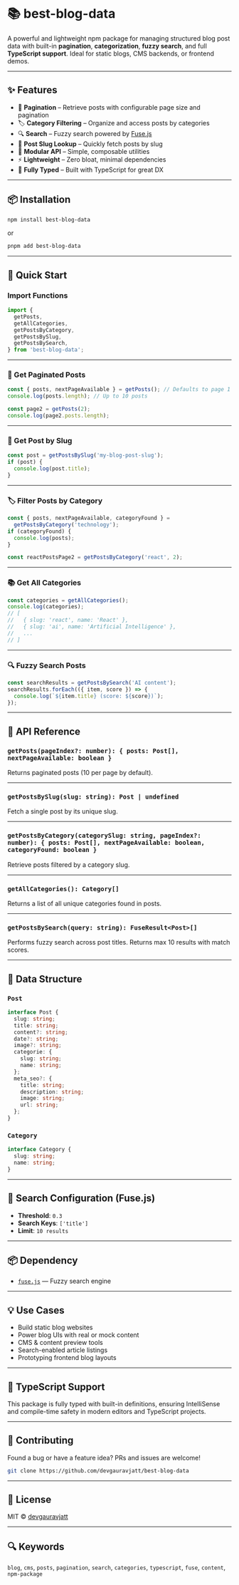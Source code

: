 # 📚 best-blog-data

A powerful and lightweight npm package for managing structured blog post data with built-in **pagination**, **categorization**, **fuzzy search**, and full **TypeScript support**. Ideal for static blogs, CMS backends, or frontend demos.

---

## ✨ Features

- 📄 **Pagination** – Retrieve posts with configurable page size and pagination
- 🏷️ **Category Filtering** – Organize and access posts by categories
- 🔍 **Search** – Fuzzy search powered by [Fuse.js](https://fusejs.io/)
- 🔗 **Post Slug Lookup** – Quickly fetch posts by slug
- 🧩 **Modular API** – Simple, composable utilities
- ⚡ **Lightweight** – Zero bloat, minimal dependencies
- 🧠 **Fully Typed** – Built with TypeScript for great DX

---

## 📦 Installation

```bash
npm install best-blog-data
```

or

```bash
pnpm add best-blog-data
```

---

## 🚀 Quick Start

### Import Functions

```ts
import {
  getPosts,
  getAllCategories,
  getPostsByCategory,
  getPostsBySlug,
  getPostsBySearch,
} from 'best-blog-data';
```

---

### 📄 Get Paginated Posts

```ts
const { posts, nextPageAvailable } = getPosts(); // Defaults to page 1
console.log(posts.length); // Up to 10 posts
```

```ts
const page2 = getPosts(2);
console.log(page2.posts.length);
```

---

### 🔗 Get Post by Slug

```ts
const post = getPostsBySlug('my-blog-post-slug');
if (post) {
  console.log(post.title);
}
```

---

### 🏷️ Filter Posts by Category

```ts
const { posts, nextPageAvailable, categoryFound } =
  getPostsByCategory('technology');
if (categoryFound) {
  console.log(posts);
}
```

```ts
const reactPostsPage2 = getPostsByCategory('react', 2);
```

---

### 📚 Get All Categories

```ts
const categories = getAllCategories();
console.log(categories);
// [
//   { slug: 'react', name: 'React' },
//   { slug: 'ai', name: 'Artificial Intelligence' },
//   ...
// ]
```

---

### 🔍 Fuzzy Search Posts

```ts
const searchResults = getPostsBySearch('AI content');
searchResults.forEach(({ item, score }) => {
  console.log(`${item.title} (score: ${score})`);
});
```

---

## 📘 API Reference

### `getPosts(pageIndex?: number): { posts: Post[], nextPageAvailable: boolean }`

Returns paginated posts (10 per page by default).

---

### `getPostsBySlug(slug: string): Post | undefined`

Fetch a single post by its unique slug.

---

### `getPostsByCategory(categorySlug: string, pageIndex?: number): { posts: Post[], nextPageAvailable: boolean, categoryFound: boolean }`

Retrieve posts filtered by a category slug.

---

### `getAllCategories(): Category[]`

Returns a list of all unique categories found in posts.

---

### `getPostsBySearch(query: string): FuseResult<Post>[]`

Performs fuzzy search across post titles. Returns max 10 results with match scores.

---

## 🧱 Data Structure

### `Post`

```ts
interface Post {
  slug: string;
  title: string;
  content?: string;
  date?: string;
  image?: string;
  categorie: {
    slug: string;
    name: string;
  };
  meta_seo?: {
    title: string;
    description: string;
    image: string;
    url: string;
  };
}
```

### `Category`

```ts
interface Category {
  slug: string;
  name: string;
}
```

---

## 🔧 Search Configuration (Fuse.js)

- **Threshold**: `0.3`
- **Search Keys**: `['title']`
- **Limit**: `10 results`

---

## 📦 Dependency

- [`fuse.js`](https://fusejs.io/) — Fuzzy search engine

---

## 💡 Use Cases

- Build static blog websites
- Power blog UIs with real or mock content
- CMS & content preview tools
- Search-enabled article listings
- Prototyping frontend blog layouts

---

## 🧠 TypeScript Support

This package is fully typed with built-in definitions, ensuring IntelliSense and compile-time safety in modern editors and TypeScript projects.

---

## 🤝 Contributing

Found a bug or have a feature idea? PRs and issues are welcome!

```bash
git clone https://github.com/devgauravjatt/best-blog-data
```

---

## 📄 License

MIT © [devgauravjatt](https://github.com/devgauravjatt)

---

## 🔍 Keywords

`blog`, `cms`, `posts`, `pagination`, `search`, `categories`, `typescript`, `fuse`, `content`, `npm-package`

